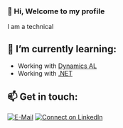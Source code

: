 ### 👋 Hi, Welcome to my profile

I am a technical

## 🌱 I’m currently learning:
- Working with [Dynamics AL](https://github.com/topics/al-language)
- Working with [.NET](https://github.com/topics/al-language)


## 📫 Get in touch: 
[![E-Mail](https://img.shields.io/badge/--email?label=E-mail&logo=microsoft-outlook&style=social)](mailto:Abdulmuti@Salkini.me)
[![Connect on LinkedIn](https://img.shields.io/badge/--linkedin?label=LinkedIn&logo=LinkedIn&style=social)](https://www.linkedin.com/in/abdulmuti)
